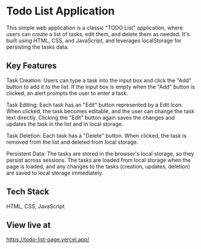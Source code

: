# Todo List Application

This simple web application is a classic "TODO List" application, where users can create a list of tasks, edit them, and delete them as needed. It's built using HTML, CSS, and JavaScript, and leverages localStorage for persisting the tasks data.

## Key Features

Task Creation: Users can type a task into the input box and click the "Add" button to add it to the list. If the input box is empty when the "Add" button is clicked, an alert prompts the user to enter a task.

Task Editing: Each task has an "Edit" button represented by a Edit Icon. When clicked, the task becomes editable, and the user can change the task text directly. Clicking the "Edit" button again saves the changes and updates the task in the list and in local storage.

Task Deletion: Each task has a "Delete" button. When clicked, the task is removed from the list and deleted from local storage.

Persistent Data: The tasks are stored in the browser's local storage, so they persist across sessions. The tasks are loaded from local storage when the page is loaded, and any changes to the tasks (creation, updates, deletion) are saved to local storage immediately.

## Tech Stack

HTML, CSS, JavaScript

## View live at

https://todo-list-page.vercel.app/
